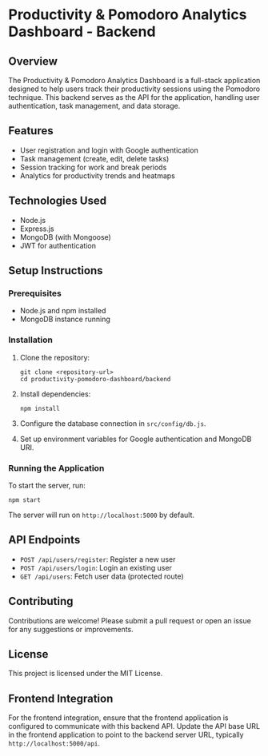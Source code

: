 # Productivity & Pomodoro Analytics Dashboard - Backend

## Overview
The Productivity & Pomodoro Analytics Dashboard is a full-stack application designed to help users track their productivity sessions using the Pomodoro technique. This backend serves as the API for the application, handling user authentication, task management, and data storage.

## Features
- User registration and login with Google authentication
- Task management (create, edit, delete tasks)
- Session tracking for work and break periods
- Analytics for productivity trends and heatmaps

## Technologies Used
- Node.js
- Express.js
- MongoDB (with Mongoose)
- JWT for authentication

## Setup Instructions

### Prerequisites
- Node.js and npm installed
- MongoDB instance running

### Installation
1. Clone the repository:
   ```
   git clone <repository-url>
   cd productivity-pomodoro-dashboard/backend
   ```

2. Install dependencies:
   ```
   npm install
   ```

3. Configure the database connection in `src/config/db.js`.

4. Set up environment variables for Google authentication and MongoDB URI.

### Running the Application
To start the server, run:
```
npm start
```
The server will run on `http://localhost:5000` by default.

## API Endpoints
- `POST /api/users/register`: Register a new user
- `POST /api/users/login`: Login an existing user
- `GET /api/users`: Fetch user data (protected route)

## Contributing
Contributions are welcome! Please submit a pull request or open an issue for any suggestions or improvements.

## License
This project is licensed under the MIT License.

## Frontend Integration
For the frontend integration, ensure that the frontend application is configured to communicate with this backend API. Update the API base URL in the frontend application to point to the backend server URL, typically `http://localhost:5000/api`.